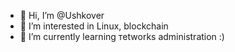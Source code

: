 - 👋 Hi, I’m @Ushkover
- 👀 I’m interested in Linux, blockchain
- 🌱 I’m currently learning тetworks administration
:)

<!---
Ushkover/Ushkover is a ✨ special ✨ repository because its `README.md` (this file) appears on your GitHub profile.
You can click the Preview link to take a look at your changes.
--->
